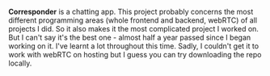 
**Corresponder** is a chatting app. This project probably concerns the most different programming areas (whole frontend and backend, webRTC) of all projects I did. 
So it also makes it the most complicated project I worked on. 
But I can't say it's the best one - almost half a year passed since I began working on it. I've learnt a lot throughout this time. 
Sadly, I couldn't get it to work with webRTC on hosting but I guess you can try downloading the repo locally.

